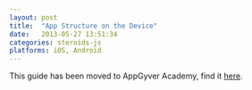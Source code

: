 ```yaml
---
layout: post
title:  "App Structure on the Device"
date:   2013-05-27 13:51:34
categories: steroids-js
platforms: iOS, Android
---
```


This guide has been moved to AppGyver Academy, find it [here](https://academy.appgyver.com/categories/4-app-architecture/contents/43-app-structure-on-the-device).